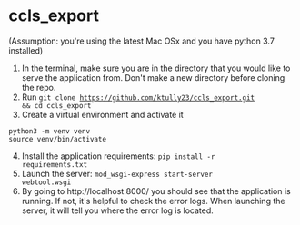 # ccls_export
(Assumption: you're using the latest Mac OSx and you have python 3.7 installed)

1. In the terminal, make sure you are in the directory that you would like to serve the application from. Don't make a new directory before cloning the repo.
2. Run <code>git clone https://github.com/ktully23/ccls_export.git && cd ccls_export</code>
3. Create a virtual environment and activate it 
<pre><code>python3 -m venv venv
source venv/bin/activate</code></pre>
4. Install the application requirements: <code>pip install -r requirements.txt</code>
5. Launch the server: <code>mod_wsgi-express start-server webtool.wsgi</code>
6. By going to http://localhost:8000/ you should see that the application is running. If not, it's helpful to check the error logs. When launching the server, it will tell you where the error log is located.
